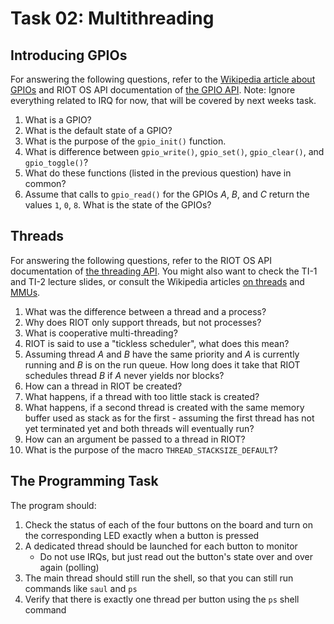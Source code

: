 Task 02: Multithreading
=======================

Introducing GPIOs
-----------------

For answering the following questions, refer to the [Wikipedia article about GPIOs](https://en.wikipedia.org/wiki/General-purpose_input/output) and RIOT OS API documentation of [the GPIO API](https://api.riot-os.org/group__drivers__periph__gpio.html).
Note: Ignore everything related to IRQ for now, that will be covered by next weeks task.

1. What is a GPIO?
1. What is the default state of a GPIO?
1. What is the purpose of the `gpio_init()` function.
1. What is difference between `gpio_write()`, `gpio_set()`, `gpio_clear()`, and `gpio_toggle()`?
1. What do these functions (listed in the previous question) have in common?
1. Assume that calls to `gpio_read()` for the GPIOs *A*, *B*, and *C* return the values `1`, `0`, `8`.
   What is the state of the GPIOs?

Threads
-------

For answering the following questions, refer to the RIOT OS API documentation of [the threading API](https://api.riot-os.org/group__core__thread.html).
You might also want to check the TI-1 and TI-2 lecture slides, or consult the Wikipedia articles [on threads](https://en.wikipedia.org/wiki/Thread_(computing)) and [MMUs](https://en.wikipedia.org/wiki/Memory_management_unit).

1. What was the difference between a thread and a process?
1. Why does RIOT only support threads, but not processes?
1. What is cooperative multi-threading?
1. RIOT is said to use a "tickless scheduler", what does this mean?
1. Assuming thread *A* and *B* have the same priority and *A* is currently running and *B* is on the run queue.
   How long does it take that RIOT schedules thread *B* if *A* never yields nor blocks?
1. How can a thread in RIOT be created?
1. What happens, if a thread with too little stack is created?
1. What happens, if a second thread is created with the same memory buffer used as stack as for the first - assuming the first thread has not yet terminated yet and both threads will eventually run?
1. How can an argument be passed to a thread in RIOT?
1. What is the purpose of the macro `THREAD_STACKSIZE_DEFAULT`?


The Programming Task
-------------------------

The program should:

1. Check the status of each of the four buttons on the board and turn on the corresponding LED exactly when a button is pressed
1. A dedicated thread should be launched for each button to monitor
    - Do not use IRQs, but just read out the button's state over and over again (polling)
1. The main thread should still run the shell, so that you can still run commands like `saul` and `ps`
1. Verify that there is exactly one thread per button using the `ps` shell command
